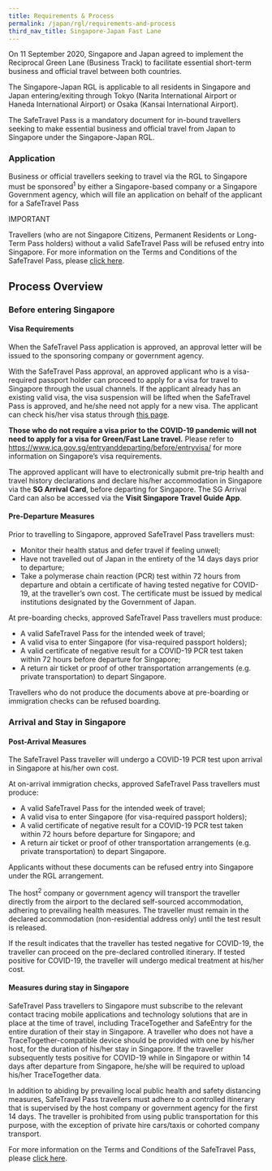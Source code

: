 ```yaml
---
title: Requirements & Process
permalink: /japan/rgl/requirements-and-process
third_nav_title: Singapore-Japan Fast Lane
---
```


On 11 September 2020, Singapore and Japan agreed to implement the Reciprocal Green Lane (Business Track) to facilitate essential short-term business and official travel between both countries. 

The Singapore-Japan RGL is applicable to all residents in Singapore and Japan entering/exiting through Tokyo (Narita International Airport or Haneda International Airport) or Osaka (Kansai International Airport).

The SafeTravel Pass is a mandatory document for in-bound travellers seeking to make essential business and official travel from Japan to Singapore under the Singapore-Japan RGL.

### **Application**

Business or official travellers seeking to travel via the RGL to Singapore must be sponsored<sup>1</sup> by either a Singapore-based company or a Singapore Government agency, which will file an application on behalf of the applicant for a SafeTravel Pass

IMPORTANT

Travellers (who are not Singapore Citizens, Permanent Residents or Long-Term Pass holders) without a valid SafeTravel Pass will be refused entry into Singapore.
For more information on the Terms and Conditions of the SafeTravel Pass, please [click here](https://safetravel.ica.gov.sg/japan/rgl/terms-and-conditions).

## **Process Overview**

### **Before entering Singapore**

#### Visa Requirements

When the SafeTravel Pass application is approved, an approval letter will be issued to the sponsoring company or government agency.  

With the SafeTravel Pass approval, an approved applicant who is a visa-required passport holder can proceed to apply for a visa for travel to Singapore through the usual channels.  If the applicant already has an existing valid visa, the visa suspension will be lifted when the SafeTravel Pass is approved, and he/she need not apply for a new visa.  The applicant can check his/her visa status through [this page](https://eservices.ica.gov.sg/esvclandingpage/save). 

**Those who do not require a visa prior to the COVID-19 pandemic will not need to apply for a visa for Green/Fast Lane travel.**  Please refer to <https://www.ica.gov.sg/entryanddeparting/before/entryvisa/> for more information on Singapore’s visa requirements.  

The approved applicant will have to electronically submit pre-trip health and travel history declarations and declare his/her accommodation in Singapore via the **SG Arrival Card**, before departing for Singapore.  The SG Arrival Card can also be accessed via the **Visit Singapore Travel Guide App**.

#### Pre-Departure Measures

Prior to travelling to Singapore, approved SafeTravel Pass travellers must: 

- Monitor their health status and defer travel if feeling unwell;
- Have not travelled out of Japan in the entirety of the 14 days days prior to departure;
- Take a polymerase chain reaction (PCR) test within 72 hours from departure and obtain a certificate of having tested negative for COVID-19, at the traveller’s own cost. The certificate must be issued by medical institutions designated by the Government of Japan. 

At pre-boarding checks, approved SafeTravel Pass travellers must produce:

-	A valid SafeTravel Pass for the intended week of travel; 
-	A valid visa to enter Singapore (for visa-required passport holders);
-	A valid certificate of negative result for a COVID-19 PCR test taken within 72 hours before departure for Singapore; 
-	A return air ticket or proof of other transportation arrangements (e.g. private transportation) to depart Singapore.

Travellers who do not produce the documents above at pre-boarding or immigration checks can be refused boarding.

### **Arrival and Stay in Singapore**

#### Post-Arrival Measures

The SafeTravel Pass traveller will undergo a COVID-19 PCR test upon arrival in Singapore at his/her own cost. 

At on-arrival immigration checks, approved SafeTravel Pass travellers must produce:

-	A valid SafeTravel Pass for the intended week of travel;
-	A valid visa to enter Singapore (for visa-required passport holders);
-	A valid certificate of negative result for a COVID-19 PCR test taken within 72 hours before departure for Singapore; and
-	A return air ticket or proof of other transportation arrangements (e.g. private transportation) to depart Singapore.

Applicants without these documents can be refused entry into Singapore under the RGL arrangement. 

The host<sup>2</sup> company or government agency will transport the traveller directly from the airport to the declared self-sourced accommodation, adhering to prevailing health measures.  The traveller must remain in the declared accommodation (non-residential address only) until the test result is released.

If the result indicates that the traveller has tested negative for COVID-19, the traveller can proceed on the pre-declared controlled itinerary. If tested positive for COVID-19, the traveller will undergo medical treatment at his/her cost.

#### Measures during stay in Singapore

SafeTravel Pass travellers to Singapore must subscribe to the relevant contact tracing mobile applications and technology solutions that are in place at the time of travel, including TraceTogether and SafeEntry for the entire duration of their stay in Singapore. A traveller who does not have a TraceTogether-compatible device should be provided with one by his/her host, for the duration of his/her stay in Singapore. If the traveller subsequently tests positive for COVID-19 while in Singapore or within 14 days after departure from Singapore, he/she will be required to upload his/her TraceTogether data.

In addition to abiding by prevailing local public health and safety distancing measures, SafeTravel Pass travellers must adhere to a controlled itinerary that is supervised by the host company or government agency for the first 14 days.  The traveller is prohibited from using public transportation for this purpose, with the exception of private hire cars/taxis or cohorted company transport.

For more information on the Terms and Conditions of the SafeTravel Pass, please [click here](https://safetravel.ica.gov.sg/japan/rgl/terms-and-conditions).



